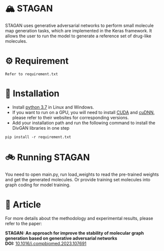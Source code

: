 # 🏔 STAGAN
STAGAN uses generative adversarial networks to perform small molecule map generation tasks, which are implemented in the Keras framework. It allows the user to run the model to generate a reference set of drug-like molecules.

# ⚙ Requirement
```
Refer to requirement.txt
```

# 🔧 Installation
* Install [python 3.7](https://www.python.org/downloads/) in Linux and Windows.
* If you want to run on a GPU, you will need to install [CUDA](https://developer.nvidia.com/cuda-downloads) and [cuDNN](https://developer.nvidia.com/cudnn), please refer to their websites for corresponding versions.
* Add your installation path and run the following command to install the DivGAN libraries in one step
```
pip install -r requirement.txt
```

# 🚲 Running STAGAN
You need to open main.py, run load_weights to read the pre-trained weights and get the generated molecules.
Or provide training set molecules into graph coding for model training.

# 📖 Article
For more details about the methodology and experimental results, please refer to the paper:

**STAGAN: An approach for improve the stability of molecular graph generation based on generative adversarial networks**  
**DOI:** [10.1016/j.compbiomed.2023.107691](https://doi.org/10.1016/j.compbiomed.2023.107691)
